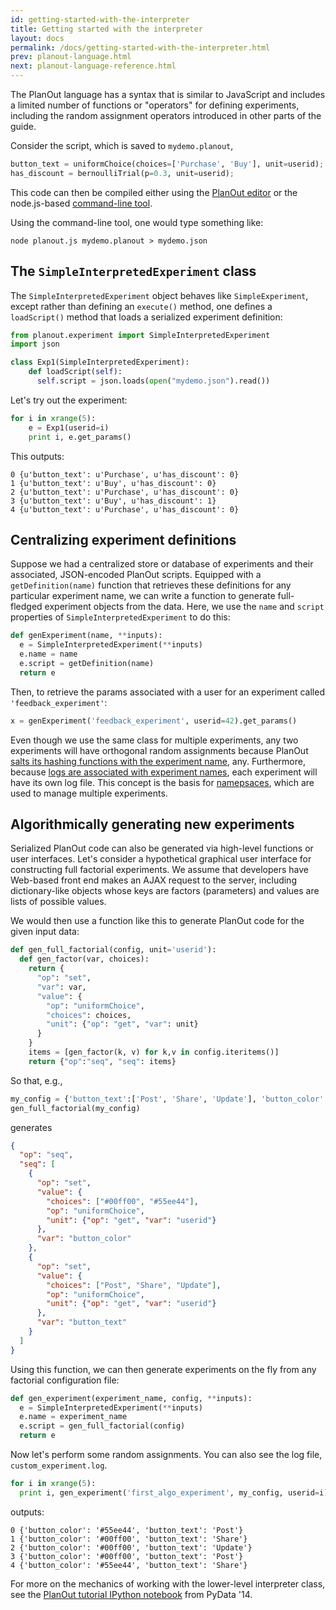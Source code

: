 ```yaml
---
id: getting-started-with-the-interpreter
title: Getting started with the interpreter
layout: docs
permalink: /docs/getting-started-with-the-interpreter.html
prev: planout-language.html
next: planout-language-reference.html
---
```


The PlanOut language has a syntax that is similar to JavaScript and includes a
limited number of functions or "operators" for defining experiments, including
the random assignment operators introduced in other parts of the guide.

Consider the script, which is saved to `mydemo.planout`,

```python
button_text = uniformChoice(choices=['Purchase', 'Buy'], unit=userid);
has_discount = bernoulliTrial(p=0.3, unit=userid);
```

This code can then be compiled either using the [PlanOut editor](http://planout-editor.herokuapp.com) or the
node.js-based [command-line tool](https://github.com/facebook/planout/tree/master/compiler).

Using the command-line tool, one would type something like:

```
node planout.js mydemo.planout > mydemo.json
```

## The `SimpleInterpretedExperiment` class
The `SimpleInterpretedExperiment` object behaves like `SimpleExperiment`,
except rather than defining an `execute()` method, one defines a `loadScript()`
method that loads a serialized experiment definition:

```python
from planout.experiment import SimpleInterpretedExperiment
import json

class Exp1(SimpleInterpretedExperiment):
    def loadScript(self):
      self.script = json.loads(open("mydemo.json").read())
```

Let's try out the experiment:

```python
for i in xrange(5):
    e = Exp1(userid=i)
    print i, e.get_params()
```

This outputs:

```
0 {u'button_text': u'Purchase', u'has_discount': 0}
1 {u'button_text': u'Buy', u'has_discount': 0}
2 {u'button_text': u'Purchase', u'has_discount': 0}
3 {u'button_text': u'Buy', u'has_discount': 1}
4 {u'button_text': u'Purchase', u'has_discount': 0}
```

## Centralizing experiment definitions
Suppose we had a centralized store or database of experiments and their associated,
JSON-encoded PlanOut scripts.  Equipped with a `getDefinition(name)` function that
retrieves these definitions for any particular experiment name, we can write a function
to generate full-fledged experiment objects from the data. Here, we use the
`name` and `script` properties of `SimpleInterpretedExperiment` to do this:

```python
def genExperiment(name, **inputs):
  e = SimpleInterpretedExperiment(**inputs)
  e.name = name
  e.script = getDefinition(name)
  return e
```

Then, to retrieve the params associated with a user for an experiment called
`'feedback_experiment'`:

```python
x = genExperiment('feedback_experiment', userid=42).get_params()
```

Even though we use the same class for multiple experiments, any two experiments
will have orthogonal random assignments because PlanOut [salts its hashing functions
with the experiment name](how-planout-works.html),
any. Furthermore, because [logs are associated with experiment names](logging.html),
each experiment will have its own log file.  This concept is the basis for
[namepsaces](namespaces.html), which are used to manage multiple experiments.

## Algorithmically generating new experiments
Serialized PlanOut code can also be generated via high-level functions or user interfaces.
Let's consider a hypothetical graphical user interface for constructing full factorial experiments.
We assume that developers have Web-based front end makes an AJAX request to the server,
including dictionary-like objects whose keys are factors (parameters) and values
are lists of possible values.

We would then use a function like this to generate PlanOut code for the given input data:

```python
def gen_full_factorial(config, unit='userid'):
  def gen_factor(var, choices):
    return {
      "op": "set",
      "var": var,
      "value": {
        "op": "uniformChoice",
        "choices": choices,
        "unit": {"op": "get", "var": unit}
      }
    }
    items = [gen_factor(k, v) for k,v in config.iteritems()]
    return {"op":"seq", "seq": items}
```

So that, e.g.,

```python
my_config = {'button_text':['Post', 'Share', 'Update'], 'button_color':['#00ff00', '#55ee44']}
gen_full_factorial(my_config)
```

generates

```json
{
  "op": "seq",
  "seq": [
    {
      "op": "set",
      "value": {
        "choices": ["#00ff00", "#55ee44"],
        "op": "uniformChoice",
        "unit": {"op": "get", "var": "userid"}
      },
      "var": "button_color"
    },
    {
      "op": "set",
      "value": {
        "choices": ["Post", "Share", "Update"],
        "op": "uniformChoice",
        "unit": {"op": "get", "var": "userid"}
      },
      "var": "button_text"
    }
  ]
}
```

Using this function, we can then generate experiments on the fly from any
factorial configuration file:

```python
def gen_experiment(experiment_name, config, **inputs):
  e = SimpleInterpretedExperiment(**inputs)
  e.name = experiment_name
  e.script = gen_full_factorial(config)
  return e
```

Now let's perform some random assignments. You can also see the log file, `custom_experiment.log`.

```python
for i in xrange(5):
  print i, gen_experiment('first_algo_experiment', my_config, userid=i).get_params()
```

outputs:

```
0 {'button_color': '#55ee44', 'button_text': 'Post'}
1 {'button_color': '#00ff00', 'button_text': 'Share'}
2 {'button_color': '#00ff00', 'button_text': 'Update'}
3 {'button_color': '#00ff00', 'button_text': 'Post'}
4 {'button_color': '#55ee44', 'button_text': 'Share'}
```

For more on the mechanics of working with the lower-level interpreter class, see the
[PlanOut tutorial IPython notebook](https://github.com/facebook/planout/tree/master/contrib/pydata14_tutorial)
from PyData '14.
